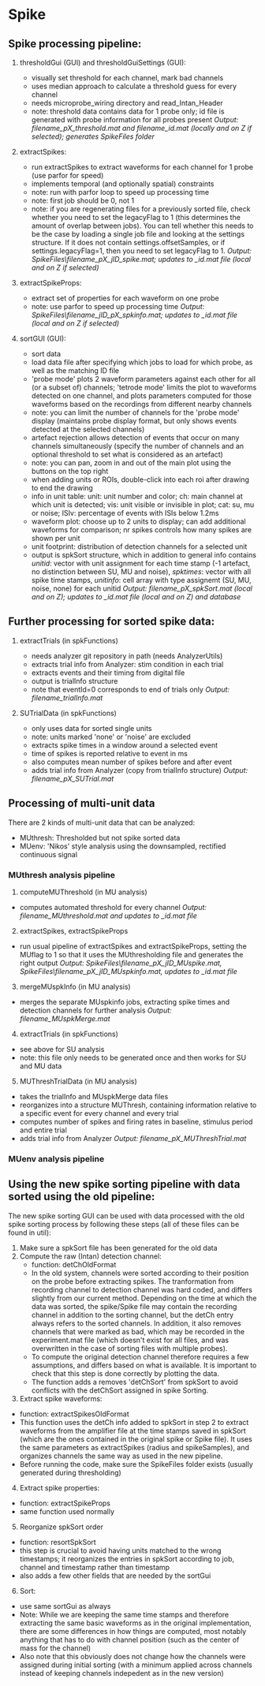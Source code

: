 # Spike

## Spike processing pipeline:

1) thresholdGui (GUI) and thresholdGuiSettings (GUI):
   - visually set threshold for each channel, mark bad channels
   - uses median approach to calculate a threshold guess for every channel
   - needs microprobe_wiring directory and read_Intan_Header
   - note: threshold data contains data for 1 probe only; id file is generated with probe information for all probes present
   *Output: filename_pX_threshold.mat and filename_id.mat (locally and on Z if selected); generates SpikeFiles folder*

2) extractSpikes:
   - run extractSpikes to extract waveforms for each channel for 1 probe (use parfor for speed)
   - implements temporal (and optionally spatial) constraints
   - note: run with parfor loop to speed up processing time
   - note: first job should be 0, not 1
   - note: if you are regenerating files for a previously sorted file, check whether you need to set the legacyFlag to 1 (this determines the amount of overlap between jobs). You can tell whether this needs to be the case by loading a single job file and looking at the settings structure. If it does not contain settings.offsetSamples, or if settings.legacyFlag=1, then you need to set legacyFlag to 1.
   *Output: SpikeFiles\filename_pX_jID_spike.mat; updates to _id.mat file (local and on Z if selected)*

3) extractSpikeProps:
   - extract set of properties for each waveform on one probe
   - note: use parfor to speed up processing time
   *Output: SpikeFiles\filename_jID_pX_spkinfo.mat; updates to _id.mat file (local and on Z if selected)*

4) sortGUI (GUI):
   - sort data
   - load data file after specifying which jobs to load for which probe, as well as the matching ID file
   - 'probe mode' plots 2 waveform parameters against each other for all (or a subset of) channels; 'tetrode mode' limits the plot to waveforms detected on one channel, and plots parameters computed for those waveforms based on the recordings from different nearby channels 
   - note: you can limit the number of channels for the 'probe mode' display (maintains probe display format, but only shows events detected at the selected channels)
   - artefact rejection allows detection of events that occur on many channels simultaneously (specify the number of channels and an optional threshold to set what is considered as an artefact) 
   - note: you can pan, zoom in and out of the main plot using the buttons on the top right
   - when adding units or ROIs, double-click into each roi after drawing to end the drawing
   - info in unit table: unit: unit number and color; ch: main channel at which unit is detected; vis: unit visible or invisible in plot; cat: su, mu or noise; ISIv: percentage of events with ISIs below 1.2ms 
   - waveform plot: choose up to 2 units to display; can add additional waveforms for comparison; nr spikes controls how many spikes are shown per unit
   - unit footprint: distribution of detection channels for a selected unit
   - output is spkSort structure, which in addition to general info contains *unitid*: vector with unit assignment for each time stamp (-1 artefact, no distinction between SU, MU and noise), *spktimes*: vector with all spike time stamps, *unitinfo*: cell array with type assignemt (SU, MU, noise, none) for each unitid
   *Output: filename_pX_spkSort.mat (local and on Z); updates to _id.mat file (local and on Z) and database*



## Further processing for sorted spike data:

1) extractTrials (in spkFunctions)
   - needs analyzer git repository in path (needs AnalyzerUtils)
   - extracts trial info from Analyzer: stim condition in each trial
   - extracts events and their timing from digital file
   - output is trialInfo structure
   - note that eventId=0 corresponds to end of trials only
   *Output: filename_trialInfo.mat*

2) SUTrialData (in spkFunctions)
   - only uses data for sorted single units
   - note: units marked 'none' or 'noise' are excluded
   - extracts spike times in a window around a selected event
   - time of spikes is reported relative to event in ms 
   - also computes mean number of spikes before and after event
   - adds trial info from Analyzer (copy from trialInfo structure) 
   *Output: filename_pX_SUTrial.mat* 


## Processing of multi-unit data
There are 2 kinds of multi-unit data that can be analyzed:
- MUthresh: Thresholded but not spike sorted data
- MUenv: 'Nikos' style analysis using the downsampled, rectified continuous signal

### MUthresh analysis pipeline

1) computeMUThreshold (in MU analysis)
- computes automated threshold for every channel
 *Output: filename_MUthreshold.mat and updates to _id.mat file*

2) extractSpikes, extractSpikeProps
- run usual pipeline of extractSpikes and extractSpikeProps, setting the MUflag to 1 so that it uses the MUthresholding file and generates the right output
 *Output: SpikeFiles\filename_pX_jID_MUspike.mat, SpikeFiles\filename_pX_jID_MUspkinfo.mat, updates to _id.mat file*

3) mergeMUspkInfo (in MU analysis)
- merges the separate MUspkinfo jobs, extracting spike times and detection channels for further analysis
*Output: filename_MUspkMerge.mat*

4) extractTrials (in spkFunctions)
- see above for SU analysis
- note: this file only needs to be generated once and then works for SU and MU data

5) MUThreshTrialData (in MU analysis)
- takes the trialInfo and MUspkMerge data files
- reorganizes into a structure MUThresh, containing information relative to a specific event for every channel and every trial
- computes number of spikes and firing rates in baseline, stimulus period and entire trial
- adds trial info from Analyzer
*Output: filename_pX_MUThreshTrial.mat* 


### MUenv analysis pipeline


## Using the new spike sorting pipeline with data sorted using the old pipeline:
The new spike sorting GUI can be used with data processed with the old spike sorting process by following these steps (all of these files can be found in util):
1) Make sure a spkSort file has been generated for the old data
2) Compute the raw (Intan) detection channel:
   - function: detChOldFormat 
   - In the old system, channels were sorted according to their position on the probe before extracting spikes. The tranformation from recording channel to detection channel was hard coded, and differs slightly from our current method. Depending on the time at which the data was sorted, the spike/Spike file may contain the recording channel in addition to the sorting channel, but the detCh entry always refers to the sorted channels. In addition, it also removes channels that were marked as bad, which may be recorded in the experiment.mat file (which doesn't exist for all files, and was overwritten in the case of sorting files with multiple probes).
   - To compute the original detection channel therefore requires a few assumptions, and differs based on what is available. It is important to check that this step is done correctly by plotting the data.
   - The function adds a removes 'detChSort' from spkSort to avoid conflicts with the detChSort assigned in spike Sorting.
 3) Extract spike waveforms:
   - function: extractSpikesOldFormat
   - This function uses the detCh info added to spkSort in step 2 to extract waveforms from the amplifier file at the time stamps saved in spkSort (which are the ones contained in the original spike or Spike file). It uses the same parameters as extractSpikes (radius and spikeSamples), and organizes channels the same way as used in the new pipeline.
   - Before running the code, make sure the SpikeFiles folder exists (usually generated during thresholding)
 4) Extract spike properties:
   - function: extractSpikeProps
   - same function used normally
 5) Reorganize spkSort order
   - function: resortSpkSort
   - this step is crucial to avoid having units matched to the wrong timestamps; it reorganizes the entries in spkSort according to job, channel and timestamp rather than timestamp
   - also adds a few other fields that are needed by the sortGui
 6) Sort:
   - use same sortGui as always
   - Note: While we are keeping the same time stamps and therefore extracting the same basic waveforms as in the original implementation, there are some differences in how things are computed, most notably anything that has to do with channel position (such as the center of mass for the channel)
   - Also note that this obviously does not change how the channels were assigned during initial sorting (with a minimum applied across channels instead of keeping channels indepedent as in the new version)


